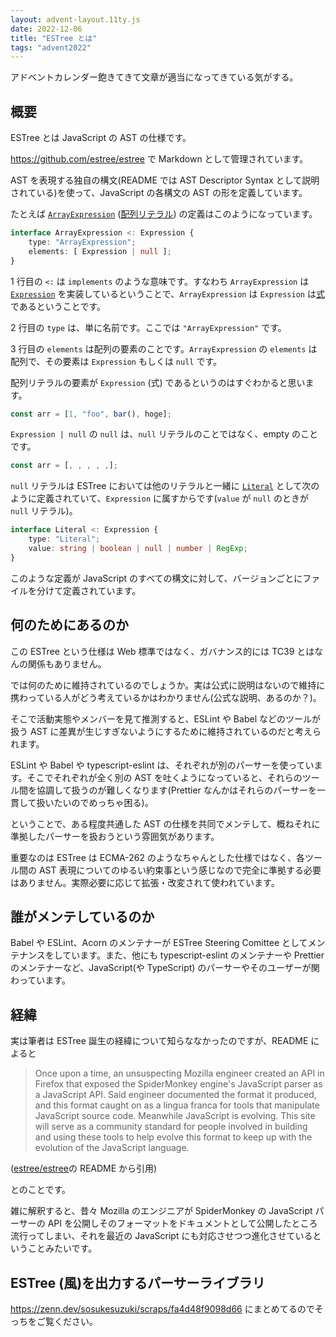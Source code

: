 ```yaml
---
layout: advent-layout.11ty.js
date: 2022-12-06
title: "ESTree とは"
tags: "advent2022"
---
```


アドベントカレンダー飽きてきて文章が適当になってきている気がする。

## 概要

ESTree とは JavaScript の AST の仕様です。

https://github.com/estree/estree で Markdown として管理されています。

AST を表現する独自の構文(README では AST Descriptor Syntax として説明されている)を使って、JavaScript の各構文の AST の形を定義しています。

たとえば [`ArrayExpression`](https://github.com/estree/estree/blob/master/es5.md#arrayexpression) ([配列リテラル](https://developer.mozilla.org/ja/docs/Web/JavaScript/Reference/Global_Objects/Array/Array#%E9%85%8D%E5%88%97%E3%83%AA%E3%83%86%E3%83%A9%E3%83%AB%E8%A8%98%E6%B3%95)) の定義はこのようになっています。

```ts
interface ArrayExpression <: Expression {
    type: "ArrayExpression";
    elements: [ Expression | null ];
}
```

1 行目の `<:` は `implements` のような意味です。すなわち `ArrayExpression` は [`Expression`](https://github.com/estree/estree/blob/master/es5.md#expressions) を実装しているということで、`ArrayExpression` は `Expression` は[式](https://developer.mozilla.org/ja/docs/Web/JavaScript/Reference/Operators#%E5%9F%BA%E6%9C%AC%E5%BC%8F)であるということです。

2 行目の `type` は、単に名前です。ここでは `"ArrayExpression"` です。

3 行目の `elements` は配列の要素のことです。`ArrayExpression` の `elements` は配列で、その要素は `Expression` もしくは `null` です。

配列リテラルの要素が `Expression` (式) であるというのはすぐわかると思います。

```js
const arr = [1, "foo", bar(), hoge];
```

`Expression | null` の `null` は、`null` リテラルのことではなく、empty のことです。

```js
const arr = [, , , , ,];
```

`null` リテラルは ESTree においては他のリテラルと一緒に [`Literal`](https://github.com/estree/estree/blob/master/es5.md#literal) として次のように定義されていて、`Expression` に属すからです(`value` が `null` のときが `null` リテラル)。

```ts
interface Literal <: Expression {
    type: "Literal";
    value: string | boolean | null | number | RegExp;
}
```

このような定義が JavaScript のすべての構文に対して、バージョンごとにファイルを分けて定義されています。

## 何のためにあるのか

この ESTree という仕様は Web 標準ではなく、ガバナンス的には TC39 とはなんの関係もありません。

では何のために維持されているのでしょうか。実は公式に説明はないので維持に携わっている人がどう考えているかはわかりません(公式な説明、あるのか？)。

そこで活動実態やメンバーを見て推測すると、ESLint や Babel などのツールが扱う AST に差異が生じすぎないようにするために維持されているのだと考えられます。

ESLint や Babel や typescript-eslint は、それぞれが別のパーサーを使っています。そこでそれぞれが全く別の AST を吐くようになっていると、それらのツール間を協調して扱うのが難しくなります(Prettier なんかはそれらのパーサーを一貫して扱いたいのでめっちゃ困る)。

ということで、ある程度共通した AST の仕様を共同でメンテして、概ねそれに準拠したパーサーを扱おうという雰囲気があります。

重要なのは ESTree は ECMA-262 のようなちゃんとした仕様ではなく、各ツール間の AST 表現についてのゆるい約束事という感じなので完全に準拠する必要はありません。実際必要に応じて拡張・改変されて使われています。

## 誰がメンテしているのか

Babel や ESLint、Acorn のメンテナーが ESTree Steering Comittee としてメンテナンスをしています。また、他にも typescript-eslint のメンテナーや Prettier のメンテナーなど、JavaScript(や TypeScript) のパーサーやそのユーザーが関わっています。

## 経緯

実は筆者は ESTree 誕生の経緯について知らななかったのですが、README によると

> Once upon a time, an unsuspecting Mozilla engineer created an API in Firefox that exposed the SpiderMonkey engine's JavaScript parser as a JavaScript API. Said engineer documented the format it produced, and this format caught on as a lingua franca for tools that manipulate JavaScript source code.
> Meanwhile JavaScript is evolving. This site will serve as a community standard for people involved in building and using these tools to help evolve this format to keep up with the evolution of the JavaScript language.

([estree/estree](https://github.com/estree/estree)の README から引用)

とのことです。

雑に解釈すると、昔々 Mozilla のエンジニアが SpiderMonkey の JavaScript パーサーの API を公開しそのフォーマットをドキュメントとして公開したところ流行ってしまい、それを最近の JavaScript にも対応させつつ進化させているということみたいです。

## ESTree (風)を出力するパーサーライブラリ

https://zenn.dev/sosukesuzuki/scraps/fa4d48f9098d66 にまとめてるのでそっちをご覧ください。
